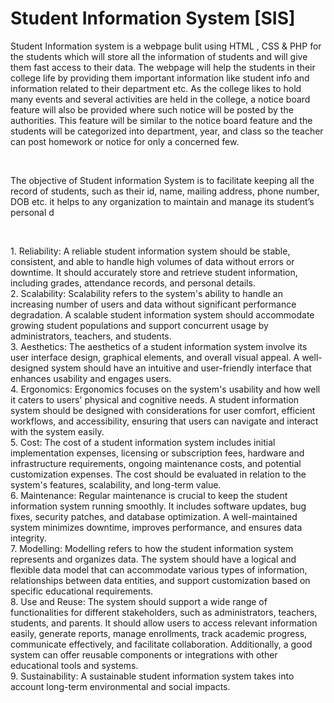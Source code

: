 <h1> Student Information System [SIS]</h1>

<p>Student Information system is a webpage bulit using HTML , CSS & PHP for the 
students which will store all the information of students and 
will give them fast access to their data. The webpage will help 
the students in their college life by providing them important 
information like student info and information related to their 
department etc. As the college likes to hold many events and 
several activities are held in the college, a notice board feature 
will also be provided where such notice will be posted by the 
authorities. This feature will be similar to the notice board 
feature and the students will be categorized into department, 
year, and class so the teacher can post homework or notice for 
only a concerned few. 
</p>
<br>
<p>The objective of Student information System is to 
facilitate keeping all the record of students, such as their id, 
name, mailing address, phone number, DOB etc. it helps to any 
organization to maintain and manage its student’s personal d
</p>
<br>
<p>
1. Reliability: A reliable student information system should be stable, consistent, 
and able to handle high volumes of data without errors or downtime. It should 
accurately store and retrieve student information, including grades, 
attendance records, and personal details.<br/>
2. Scalability: Scalability refers to the system's ability to handle an increasing 
number of users and data without significant performance degradation. A 
scalable student information system should accommodate growing student 
populations and support concurrent usage by administrators, teachers, and 
students.<br/>
3. Aesthetics: The aesthetics of a student information system involve its user 
interface design, graphical elements, and overall visual appeal. A well-
designed system should have an intuitive and user-friendly interface that 
enhances usability and engages users.<br/>
4. Ergonomics: Ergonomics focuses on the system's usability and how well it 
caters to users' physical and cognitive needs. A student information system 
should be designed with considerations for user comfort, efficient workflows, 
and accessibility, ensuring that users can navigate and interact with the system 
easily.<br/>
5. Cost: The cost of a student information system includes initial implementation 
expenses, licensing or subscription fees, hardware and infrastructure 
requirements, ongoing maintenance costs, and potential customization 
expenses. The cost should be evaluated in relation to the system's features, 
scalability, and long-term value.<br/>
6. Maintenance: Regular maintenance is crucial to keep the student information 
system running smoothly. It includes software updates, bug fixes, security 
patches, and database optimization. A well-maintained system minimizes 
downtime, improves performance, and ensures data integrity.<br/>
7. Modelling: Modelling refers to how the student information system represents 
and organizes data. The system should have a logical and flexible data model 
that can accommodate various types of information, relationships between 
data entities, and support customization based on specific educational 
requirements.<br/>
8. Use and Reuse: The system should support a wide range of functionalities for 
different stakeholders, such as administrators, teachers, students, and parents. 
It should allow users to access relevant information easily, generate reports, 
manage enrollments, track academic progress, communicate effectively, and 
facilitate collaboration. Additionally, a good system can offer reusable 
components or integrations with other educational tools and systems.<br/>
9. Sustainability: A sustainable student information system takes into account 
long-term environmental and social impacts.<br/>
</p>
